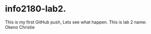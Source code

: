 # info2180-lab2.
This is my first GitHub push, Lets see what happen.
This is lab 2 name: Okeno Christie